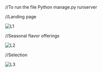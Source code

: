 //To run the file
Python manage.py runserver

//Landing page

![L1](https://github.com/user-attachments/assets/696e5f8a-0c16-41d5-9c69-020a8668d78c)

//Seasonal flavor offerings

![L2](https://github.com/user-attachments/assets/86ae76c8-00ef-4417-82f4-233eba65b6bc)

//Selection

![L3](https://github.com/user-attachments/assets/6e555566-d16a-4c3b-be67-61f36ed09d74)

